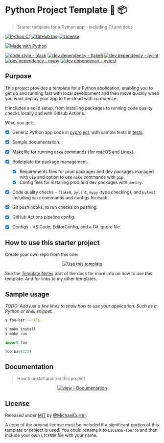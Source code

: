 # Python Project Template 🐍 📦
> Starter template for a Python app - including CI and docs

<!-- Shields generated with https://michaelcurrin.github.io/badge-generator/ -->

[![Python CI](https://github.com/MichaelCurrin/py-project-template/actions/workflows/main.yml/badge.svg)](https://github.com/MichaelCurrin/py-project-template/actions/workflows/main.yml)
[![GitHub tag](https://img.shields.io/github/tag/MichaelCurrin/py-project-template?include_prereleases=&sort=semver)](https://github.com/MichaelCurrin/py-project-template/releases/)
[![License](https://img.shields.io/badge/License-MIT-blue)](#license)

[![Made with Python](https://img.shields.io/badge/Python->=3.6-blue?logo=python&logoColor=white)](https://python.org "Go to Python website")

<!-- You can take these out if you don't care about them in your new project. -->
[![code style - black](https://img.shields.io/badge/code_style-black-blue)](https://black.readthedocs.io/)
[![dev dependency - flake8](https://img.shields.io/badge/dev_dependency-flake8-blue)](https://pypi.org/project/flake8)
[![dev dependency - pylint](https://img.shields.io/badge/dev_dependency-pylint-blue)](https://pypi.org/project/pylint)
[![dev dependency - mypy](https://img.shields.io/badge/dev_dependency-mypy-blue)](https://pypi.org/project/mypy)
[![dev dependency - pytest](https://img.shields.io/badge/dev_dependency-pytest-blue)](https://pypi.org/project/pytest)

## Purpose

This project provides a template for a Python application, enabling you to get up and running fast with local development and then move quickly when you want deploy your app to the cloud with confidence.

It includes a solid setup, from installing packages to running code quality checks locally and with GitHub Actions.

What you get:

- [x] Generic Python app code in [pyproject](/pyproject/), with sample tests in [tests](/tests/).
- [x] Sample documentation.
- [x] [Makefile](/Makefile) for running `make` commands (for macOS and Linux).
- [x] Boiletplate for package management.
    - [x] Requirements files for prod packages and dev packages managed with `pip` and option to use `make` commands with `pip`.
    - [x] Config files for installing prod and dev packages with `poetry`.
- [x] Code quality checks - `flake8`, `pylint`, `mypy` (type checking), and `pytest`, including `make` commands and configs for each.
- [x] Git push hooks, to run checks on pushing.
- [x] GitHub Actions pipeline config.
- [x] Configs - VS Code, EditorConfig, and a Git ignore file.


## How to use this starter project

Create your own repo from this one:

<div align="center">

[![Use this template](https://img.shields.io/badge/Generate-Use_this_template-2ea44f?style=for-the-badge)](https://github.com/MichaelCurrin/py-project-template/generate)

</div>

See the [Template Notes](/docs/template-notes/) part of the docs for more info on how to use this template. And for links to my other templates.


## Sample usage

_TODO: Add just a few lines to show how to use your application. Such as a Python or shell snippet._

```sh
$ foo-bar --help
```

```sh
$ make install
$ make run
```


```python
import foo

foo.bar(123)
```



## Documentation
> How to install and run this project

<div align="center">

[![view - Documentation](https://img.shields.io/badge/view-Documentation-blue?style=for-the-badge)](https://michaelcurrin.github.io/py-project-template/)

</div>


## License

Released under [MIT](/LICENSE) by [@MichaelCurrin](https://github.com/MichaelCurrin).

A copy of the original license must be included if a significant portion of this template or project is used. You could rename it to `LICENSE-source` and then include your own `LICENSE` file with your name.
